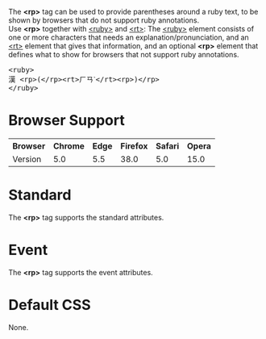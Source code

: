 The <b>&lt;rp&gt;</b> tag can be used to provide parentheses around a ruby text, to be shown by browsers that do not support ruby annotations.
<br>
Use <b>&lt;rp&gt;</b> together with <a href="ruby.md">&lt;ruby&gt;</a> and <a href="rt.md">&lt;rt&gt;</a>: The <a href="ruby.md">&lt;ruby&gt;</a> element consists of one or more characters that needs an explanation/pronunciation, and an <a href="rt.md">&lt;rt&gt;</a> element that gives that information, and an optional <b>&lt;rp&gt;</b> element that defines what to show for browsers that not support ruby annotations.
<pre>
&lt;ruby&gt;
漢 &lt;rp&gt;(&lt;/rp&gt;&lt;rt&gt;ㄏㄢˋ&lt;/rt&gt;&lt;rp&gt;)&lt;/rp&gt;
&lt;/ruby&gt;
</pre>
<h1>Browser Support</h1>
<table class="ws-table-all notranslate">
  <tr>
    <th>Browser</th>
    <th>Chrome</th>
    <th>Edge</th>
    <th>Firefox</th>
    <th>Safari</th>
    <th>Opera</th>
  </tr>
  <tr>
    <td>Version</td>
    <td>5.0</td>
    <td>5.5</td>
    <td>38.0</td>
    <td>5.0</td>
    <td>15.0</td>
  </tr>
</table>
<h1>Standard</h1>
The <b>&lt;rp&gt;</b> tag supports the standard attributes.
<h1>Event</h1>
The <b>&lt;rp&gt;</b> tag supports the event attributes.
<h1>Default CSS</h1>
None.
